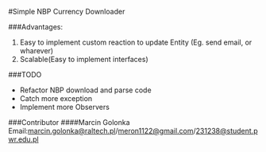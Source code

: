#Simple NBP Currency Downloader

###Advantages:
1. Easy to implement custom reaction to update Entity (Eg. send email, or wharever)
2. Scalable(Easy to implement interfaces)

###TODO
* Refactor NBP download and parse code
* Catch more exception
* Implement more Observers

###Contributor
####Marcin Golonka
Email:marcin.golonka@raltech.pl/meron1122@gmail.com/231238@student.pwr.edu.pl

